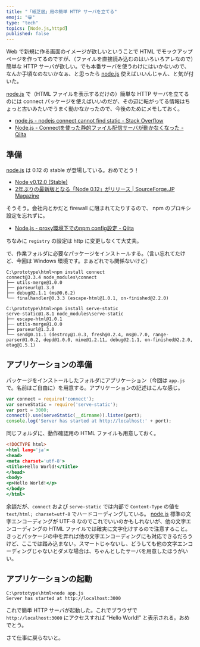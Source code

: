 ```yaml
---
title: "「紙芝居」用の簡単 HTTP サーバを立てる"
emoji: "😀"
type: "tech"
topics: [Node.js,httpd]
published: false
---
```

Web で新規に作る画面のイメージが欲しいということで HTML でモックアップページを作ってるのですが、（ファイルを直接読み込むのはいろいろアレなので）簡単な HTTP サーバが欲しい。でも本番サーバを使うわけにはいかないので、なんか手頃なのないかなぁ、と思ったら [node.js] 使えばいいんじゃん、と気が付いた。

[node.js] で（HTML ファイルを表示するだけの）簡単な HTTP サーバを立てるのには connect パッケージを使えばいいのだが、その辺に転がってる情報はちょっと古いみたいでうまく動かなかったので、今後のためにメモしておく。

- [node.js - nodejs connect cannot find static - Stack Overflow](http://stackoverflow.com/questions/24346161/nodejs-connect-cannot-find-static)
- [Node.js - Connectを使った静的ファイル配信サーバが動かなくなった - Qiita](http://qiita.com/uchiko/items/0c052c72d8ff402c3cea)

## 準備

[node.js] は 0.12 の stable が登場している。おめでとう！

- [Node v0.12.0 (Stable)](http://blog.nodejs.org/2015/02/06/node-v0-12-0-stable/)
- [2年ぶりの最新版となる「Node 0.12」がリリース | SourceForge.JP Magazine](http://sourceforge.jp/magazine/15/02/10/092000)

そうそう。会社内とかだと firewall に阻まれてたりするので、 npm のプロキシ設定を忘れずに。

- [Node.js - proxy環境下でのnpm config設定 - Qiita](http://qiita.com/tenten0213/items/7ca15ce8b54acc3b5719)

ちなみに `registry` の設定は http に変更しなくて大丈夫。

で、作業フォルダに必要なパッケージをインストールする。（言い忘れてたけど、今回は Windows 環境です。まぁどれでも関係ないけど）

```shell
C:\prototype\html>npm install connect
connect@3.3.4 node_modules\connect
├── utils-merge@1.0.0
├── parseurl@1.3.0
├── debug@2.1.1 (ms@0.6.2)
└── finalhandler@0.3.3 (escape-html@1.0.1, on-finished@2.2.0)

C:\prototype\html>npm install serve-static
serve-static@1.8.1 node_modules\serve-static
├── escape-html@1.0.1
├── utils-merge@1.0.0
├── parseurl@1.3.0
└── send@0.11.1 (destroy@1.0.3, fresh@0.2.4, ms@0.7.0, range-parser@1.0.2, depd@1.0.0, mime@1.2.11, debug@2.1.1, on-finished@2.2.0, etag@1.5.1)
```

## アプリケーションの準備

パッケージをインストールしたフォルダにアプリケーション（今回は `app.js`で。名前はご自由に）を用意する。アプリケーションの記述はこんな感じ。

```javascript:app.js
var connect = require('connect');
var serveStatic = require('serve-static');
var port = 3000;
connect().use(serveStatic(__dirname)).listen(port);
console.log('Server has started at http://localhost:' + port);
```

同じフォルダに、動作確認用の HTML ファイルも用意しておく。

```html:index.html
<!DOCTYPE html>
<html lang='ja'>
<head>
<meta charset='utf-8'>
<title>Hello World!</title>
</head>
<body>
<p>Hello World!</p>
</body>
</html>
```

余談だが、`connect` および `serve-static` では内部で `Content-Type` の値を `text/html; charset=utf-8` でハードコーディングしている。 [node.js] 標準の文字エンコーディングが UTF-8 なのでこれでいいのかもしれないが、他の文字エンコーディングの HTML ファイルでは確実に文字化けするので注意すること。きっとパッケージの中を弄れば他の文字エンコーディングにも対応できるだろうけど、ここでは踏み込まない。スマートじゃないし、どうしても他の文字エンコーディングじゃないとダメな場合は、ちゃんとしたサーバを用意したほうがいい。

## アプリケーションの起動

```shell
C:\prototype\html>node app.js
Server has started at http://localhost:3000

```

これで簡単 HTTP サーバが起動した。これでブラウザで `http://localhost:3000` にアクセスすれば “Hello World!” と表示される。おめでとう。

さて仕事に戻らないと。

[node.js]: http://nodejs.org/ "Node.js"

